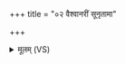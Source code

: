 +++
title = "०२ वैश्वानरीं सूनृतामा"

+++
<details><summary>मूलम् (VS)</summary>

वै॑श्वान॒रीं सू॒नृता॒मा र॑भध्वं॒ यस्या॒ आशा॑स्त॒न्वो᳡ वी॒तपृ॑ष्ठाः।  
तया॑ गृ॒णन्तः॑ सध॒मादे॑षु व॒यं स्या॑म॒ पत॑यो रयी॒णाम् ॥
</details>